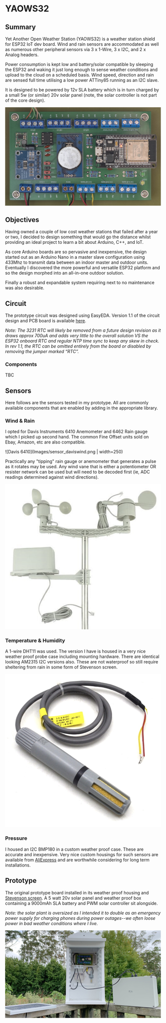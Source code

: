 # YAOWS32

## Summary
Yet Another Open Weather Station (YAOWS32) is a weather station shield for ESP32 IoT dev board. Wind and rain sensors are accommodated as well as numerous other peripheral sensors via 3 x 1-Wire, 3 x I2C, and 2 x Analog headers.

Power consumption is kept low and battery/solar compatible by sleeping the ESP32 and waking it just long enough to sense weather conditions and upload to the cloud on a scheduled basis. Wind speed, direction and rain are sensed full time utilising a low power ATTiny85 running as an I2C slave.

It is designed to be powered by 12v SLA battery which is in turn charged by a small 5w (or similar) 20v solar panel (note, the solar controller is not part of the core design).

![YAOWS32 Prototype](Images/yaows32_prototype.jpeg)

## Objectives
Having owned a couple of low cost weather stations that failed after a year or two, I decided to design something that would go the distance whilst providing an ideal project to learn a bit about Arduino, C++, and IoT.

As core Arduino boards are so pervasive and inexpensive, the design started out as an Arduino Nano in a master slave configuration using 433Mhz to transmit data between an indoor master and outdoor units. Eventually I discovered the more powerful and versatile ESP32 platform and so the design morphed into an all-in-one outdoor solution.

Finally a robust and expandable system requiring next to no maintenance was also desirable.

## Circuit
The prototype circuit was designed using EasyEDA. Version 1.1 of the circuit design and PCB board is available [here](https://easyeda.com/colwilliamsnz/YAOWS_copy).

_Note: The 3231 RTC will likely be removed from a future design revision as it draws approx 700uA and adds very little to the overall solution VS the ESP32 onboard RTC and regular NTP time sync to keep any skew in check. In rev 1.1, the RTC can be omitted entirely from the board or disabled by removing the jumper marked “RTC”._

### Components
TBC

## Sensors

Here follows are the sensors tested in my prototype. All are commonly available components that are enabled by adding in the appropriate library.

### Wind & Rain

I opted for Davis Instruments 6410 Anemometer and 6462 Rain gauge which I picked up second hand. The common Fine Offset units sold on Ebay, Amazon, etc are also compatible.

![Davis 6410](Images/sensor_daviswind.png | width=250)

Practically any "tipping" rain gauge or anemometer that generates a pulse as it rotates may be used. Any wind vane that is either a potentiometer OR resister network can be used but will need to be decoded first (ie, ADC readings determined against wind directions).

![Fine Offset](Images/sensor_fineoffset.png)

### Temperature & Humidity

A 1-wire DHT11 was used. The version I have is housed in a very nice weather proof probe case including mounting hardware. There are identical looking AM2315 I2C versions also. These are not waterproof so still require sheltering from rain in some form of Stevenson screen.

![DHT11](Images/sensor_dht11.png)

### Pressure

I housed an I2C BMP180 in a custom weather proof case. These are accurate and inexpensive. Very nice custom housings for such sensors are available from [AliExpress](https://www.aliexpress.com/wholesale?catId=0&initiative_id=SB_20200507192408&SearchText=temperature+and+humidity+housing) and are worthwhile considering for long term installations.

## Prototype

The original prototype board installed in its weather proof housing and [Stevenson screen](https://en.wikipedia.org/wiki/Stevenson_screen). A 5 watt 20v solar panel and weather proof box containing a 9000mAh SLA battery and PWM solar controller sit alongside.

_Note: the solar plant is oversized as I intended it to double as an emergency power supply for charging phones during power outages--we often loose power in bad weather conditions where I live._

![YAOWS32 Prototype](Images/yaows32_initial_install.jpeg)
